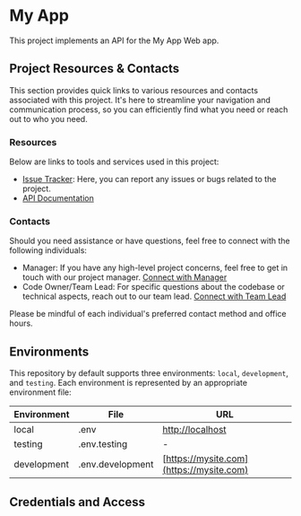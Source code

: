 # My App

This project implements an API for the My App Web app.

## Project Resources & Contacts

This section provides quick links to various resources and contacts associated
with this project. It's here to streamline your navigation and communication
process, so you can efficiently find what you need or reach out to who you need.

### Resources

Below are links to tools and services used in this project:
- [Issue Tracker](:issue_tracker_link): Here, you can report any issues or bugs related to the project.
- [API Documentation](https://mysite.com)

### Contacts

Should you need assistance or have questions, feel free to connect with the following individuals:
- Manager: If you have any high-level project concerns, feel free to get in touch with our project manager. [Connect with Manager](mailto:manager@mail.com)
- Code Owner/Team Lead: For specific questions about the codebase or technical aspects, reach out to our team lead. [Connect with Team Lead](mailto::team_lead_link)

Please be mindful of each individual's preferred contact method and office hours.

## Environments

This repository by default supports three environments: `local`, `development`,
and `testing`. Each environment is represented by an appropriate environment file:

| Environment | File | URL                                  |
| --- | --- |--------------------------------------|
| local | .env | [http://localhost](http://localhost) |
| testing | .env.testing | -                                    |
| development | .env.development | [https://mysite.com](https://mysite.com)               |

## Credentials and Access
